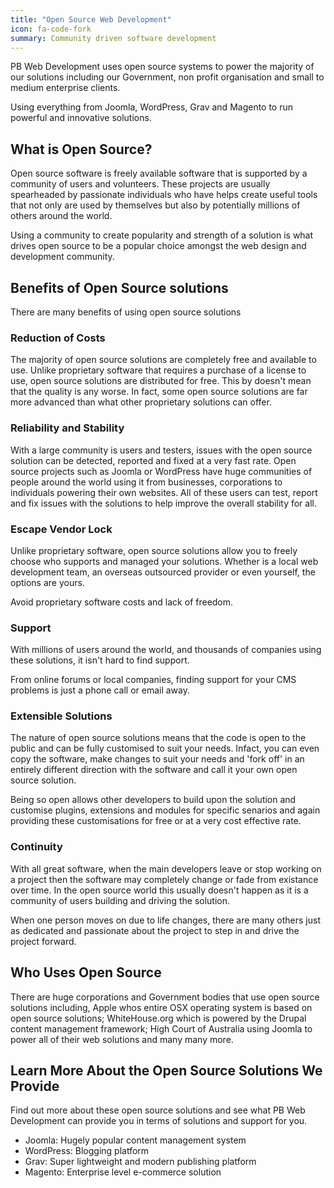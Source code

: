 ```yaml
---
title: "Open Source Web Development"
icon: fa-code-fork
summary: Community driven software development
---
```

PB Web Development uses open source systems to power the majority of our solutions including our Government, non profit organisation and small to medium enterprise clients.

Using everything from Joomla, WordPress, Grav and Magento to run powerful and innovative solutions.

## What is Open Source?

Open source software is freely available software that is supported by a community of users and volunteers. These projects are usually spearheaded by passionate individuals who have helps create useful tools that not only are used by themselves but also by potentially millions of others around the world.

Using a community to create popularity and strength of a solution is what drives open source to be a popular choice amongst the web design and development community.

## Benefits of Open Source solutions

There are many benefits of using open source solutions

### Reduction of Costs

The majority of open source solutions are completely free and available to use. Unlike proprietary software that requires a purchase of a license to use, open source solutions are distributed for free. This by doesn't mean that the quality is any worse. In fact, some open source solutions are far more advanced than what other proprietary solutions can offer.

### Reliability and Stability

With a large community is users and testers, issues with the open source solution can be detected, reported and fixed at a very fast rate. Open source projects such as Joomla or WordPress have huge communities of people around the world using it from businesses, corporations to individuals powering their own websites. All of these users can test, report and fix issues with the solutions to help improve the overall stability for all.

### Escape Vendor Lock

Unlike proprietary software, open source solutions allow you to freely choose who supports and managed your solutions. Whether is a local web development team, an overseas outsourced provider or even yourself, the options are yours.

Avoid proprietary software costs and lack of freedom.

### Support

With millions of users around the world, and thousands of companies using these solutions, it isn't hard to find support.

From online forums or local companies, finding support for your CMS problems is just a phone call or email away.

### Extensible Solutions

The nature of open source solutions means that the code is open to the public and can be fully customised to suit your needs. Infact, you can even copy the software, make changes to suit your needs and 'fork off' in an entirely different direction with the software and call it your own open source solution.

Being so open allows other developers to build upon the solution and customise plugins, extensions and modules for specific senarios and again providing these customisations for free or at a very cost effective rate.

### Continuity

With all great software, when the main developers leave or stop working on a project then the software may completely change or fade from existance over time. In the open source world this usually doesn't happen as it is a community of users building and driving the solution.

When one person moves on due to life changes, there are many others just as dedicated and passionate about the project to step in and drive the project forward.

## Who Uses Open Source

There are huge corporations and Government bodies that use open source solutions including, Apple whos entire OSX operating system is based on open source solutions; WhiteHouse.org which is powered by the Drupal content management framework; High Court of Australia using Joomla to power all of their web solutions and many many more.

## Learn More About the Open Source Solutions We Provide

Find out more about these open source solutions and see what PB Web Development can provide you in terms of solutions and support for you.

* Joomla: Hugely popular content management system
* WordPress: Blogging platform
* Grav: Super lightweight and modern publishing platform
* Magento: Enterprise level e-commerce solution